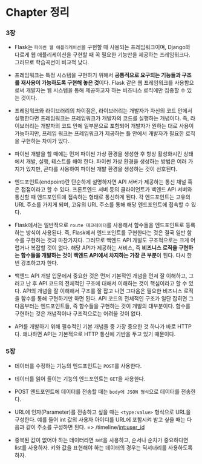 # Chapter 정리

### 3장

- Flask는 `파이썬 웹 애플리케이션`을 구현할 때 사용되는 프레임워크이며, Django와 다르게 웹 애플리케이션을 구현할 때 꼭 필요한 기능만을 제공하는 프레임워크다. 그러므로 학습곡선이 비교적 낮다.

- 프레임워크는 특정 시스템을 구현하기 위해서 **공통적으로 요구되는 기능들과 구조를 재사용이 가능하도록 구현해 놓은 것**이다. Flask 같은 웹 프레임워크를 사용함으로써 개발자는 웹 시스템을 통해 제공하고자 하는 비즈니스 로직에만 집중할 수 있는 것이다.

- 프레임워크와 라이브러리의 차이점은, 라이브러리는 개발자가 자신의 코드 안에서 실행한다면 프레임워크는 프레임워크가 개발자의 코드를 실행하는 개념이다. 즉, 라이브러리는 개발자의 코드 안에 일부분으로 포함되어 개발자가 원하는 대로 사용이 가능하지만, 프레임 워크는 프레임워크가 제공하는 틀 안에서 개발자가 필요한 로직을 구현하는 차이가 있다.

- 파이썬 개발을 할 때에는 먼저 파이썬 가상 환경을 생성한 후 항상 활성화시킨 상태에서 개발, 실행, 테스트를 해야 한다. 파이썬 가상 환경을 생성하는 방법은 여러 가지가 있지만, 콘다를 사용하여 파이썬 개발 환경을 생성하는 것이 선호된다.

- 엔드포인트(endpoint)란 단순하게 설명하자면 API 서버가 제공하는 통신 채널 혹은 접점이라고 할 수 있다. 프론트엔드 서버 등의 클라이언트가 백엔드 API 서버와 통신할 때 엔드포인트에 접속하는 형태로 통신하게 된다. 각 엔드포인트는 고유의 URL 주소를 가지게 되며, 고유의 URL 주소를 통해 해당 엔드포인트에 접속할 수 있다.

- Flask에서는 일반적으로 `route 데코레이터`를 사용해서 함수들을 엔드포인트로 등록하는 방식이 사용된다. 즉, Flask에서 엔드포인트를 구현한다는 것은 결국 일반 함수를 구현하는 것과 마찬가지다. 그러므로 백엔드 API 개발도 구조적으로는 크게 어렵거나 복잡할 것이 없다. 해당 API가 제공하는 서비스, 즉 **비즈니스 로직을 구현하는 함수들을 개발하는 것이 백엔드 API에서 차지하는 가장 큰 부분**이 된다. 다시 한번 강조하고자 한다.

- 백엔드 API 개발 입문에서 중요한 것은 먼저 기본적인 개념을 먼저 잘 이해하고, 그러고 난 후 API 코드의 전체적인 구조에 대해서 이해하는 것이 핵심이라고 할 수 있다. API의 개념을 잘 이해해서 구조를 잘 잡고 나면 그다음은 필요한 비즈니스 로직을 함수를 통해 구현하기만 하면 된다. API 코드의 전체적인 구조가 일단 잡히면 그다음부터는 엔드포인트들, 즉 함수들을 구현하는 것이 개발의 대부분이다. 함수를 구현하는 것은 개념적이나 구조적으로는 어려울 것이 없다.

- API를 개발하기 위해 필수적인 기본 개념들 중 가장 중요한 것 하나가 바로 HTTP다. 왜냐하면 API는 기본적으로 HTTP 통신에 기반을 두고 있기 때문이다.


### 5장

- 데이터를 수정하는 기능의 엔드포인트는 `POST`를 사용한다.

- 데이터를 읽어 들이는 기능의 엔드포인트는 `GET`을 사용한다.

- POST 엔드포인트에 데이터를 전송할 때는 `body에 JSON 형식`으로 데이터를 전송한다.

- URL에 인자(Parameter)를 전송하고 싶을 때는 `<type:value>` 형식으로 URL을 구성한다. 예를 들어 int 값의 사용자 아이디를 URL에 포함시켜 받고 싶을 때는 다음과 같이 주소를 구성하면 된다. => /timeline/<int:user_id>

- 중복된 값이 없어야 하는 데이터라면 set을 사용하고, 순서나 순차가 중요하다면 list를 사용하자. 키와 값을 표현해야 하는 데이터의 경우는 딕셔너리를 사용하도록 하자.